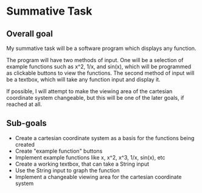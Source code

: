 # Summative Task

## Overall goal

My summative task will be a software program which displays any function.

The program will have two methods of input. One will be a selection of example functions such as x^2, 1/x, and sin(x), which will be programmed as clickable buttons to view the functions. The second method of input will be a textbox, which will take any function input and display it.

If possible, I will attempt to make the viewing area of the cartesian coordinate system changeable, but this will be one of the later goals, if reached at all.

## Sub-goals

* Create a cartesian coordinate system as a basis for the functions being created
* Create "example function" buttons
* Implement example functions like x, x^2, x^3, 1/x, sin(x), etc
* Create a working textbox, that can take a String input
* Use the String input to graph the function
* Implement a changeable viewing area for the cartesian coordinate system
